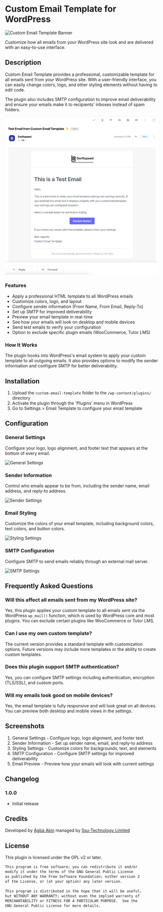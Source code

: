 # Custom Email Template for WordPress

![Custom Email Template Banner](https://img.shields.io/badge/WordPress-Plugin-blue.svg)

Customize how all emails from your WordPress site look and are delivered with an easy-to-use interface.

## Description

Custom Email Template provides a professional, customizable template for all emails sent from your WordPress site. With a user-friendly interface, you can easily change colors, logo, and other styling elements without having to edit code.

The plugin also includes SMTP configuration to improve email deliverability and ensure your emails make it to recipients' inboxes instead of spam folders.

![Email Preview](/assets/images/screenshot-7.png)

### Features

* Apply a professional HTML template to all WordPress emails
* Customize colors, logo, and layout
* Configure sender information (From Name, From Email, Reply-To)
* Set up SMTP for improved deliverability
* Preview your email template in real-time
* See how your emails will look on desktop and mobile devices
* Send test emails to verify your configuration
* Option to exclude specific plugin emails (WooCommerce, Tutor LMS) 

### How It Works

The plugin hooks into WordPress's email system to apply your custom template to all outgoing emails. It also provides options to modify the sender information and configure SMTP for better deliverability.

## Installation

1. Upload the `custom-email-template` folder to the `/wp-content/plugins/` directory
2. Activate the plugin through the 'Plugins' menu in WordPress
3. Go to Settings > Email Template to configure your email template

## Configuration

### General Settings
Configure your logo, logo alignment, and footer text that appears at the bottom of every email.

![General Settings](/assets/images/general-settings.png)

### Sender Information
Control who emails appear to be from, including the sender name, email address, and reply-to address.

![Sender Settings](/assets/images/sender-settings.png)

### Email Styling
Customize the colors of your email template, including background colors, text colors, and button colors.

![Styling Settings](/assets/images/styling-settings.png)

### SMTP Configuration
Configure SMTP to send emails reliably through an external mail server.

![SMTP Settings](/assets/images/smtp-settings.png)

## Frequently Asked Questions

### Will this affect all emails sent from my WordPress site?

Yes, this plugin applies your custom template to all emails sent via the WordPress `wp_mail()` function, which is used by WordPress core and most plugins. You can exclude certain plugins like WooCommerce or Tutor LMS.

### Can I use my own custom template?

The current version provides a standard template with customization options. Future versions may include more templates or the ability to create custom templates.

### Does this plugin support SMTP authentication?

Yes, you can configure SMTP settings including authentication, encryption (TLS/SSL), and custom ports.

### Will my emails look good on mobile devices?

Yes, the email template is fully responsive and will look great on all devices. You can preview both desktop and mobile views in the settings.

## Screenshots

1. General Settings - Configure logo, logo alignment, and footer text
2. Sender Information - Set up sender name, email, and reply-to address
3. Styling Settings - Customize colors for backgrounds, text, and elements
4. SMTP Configuration - Configure SMTP settings for improved deliverability
5. Email Preview - Preview how your emails will look with current settings

## Changelog

### 1.0.0
* Initial release

## Credits

Developed by [Àgbà Akin](https://akinolaakeem.com)
managed by [Ssu-Technology Limited](https://swiftspeed.org)

## License

This plugin is licensed under the GPL v2 or later.

```
This program is free software; you can redistribute it and/or
modify it under the terms of the GNU General Public License
as published by the Free Software Foundation; either version 2
of the License, or (at your option) any later version.

This program is distributed in the hope that it will be useful,
but WITHOUT ANY WARRANTY; without even the implied warranty of
MERCHANTABILITY or FITNESS FOR A PARTICULAR PURPOSE.  See the
GNU General Public License for more details.
```